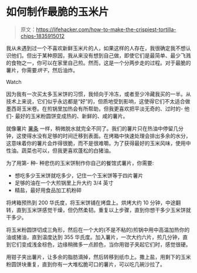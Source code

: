 # 如何制作最脆的玉米片

> 原文：<https://lifehacker.com/how-to-make-the-crispiest-tortilla-chips-1835915012>

我从未遇到过一个不喜欢新鲜玉米片的人，如果这样的人存在，我很确定我不想认识他们。但出于某种原因，我从来没有想到自己做，即使它们是最简单、最少飞溅的食物之一，你可以在家里自己煎。然而，这是一个分两步走的过程。对于最脆的薯片，你需要*烘干*，然后油炸。

Watch

因为我有一次买太多玉米饼的习惯，我倾向于冷冻，或者至少冷藏我买的一半。从技术上来说，它们似乎永远都是“好”的，但质地受到影响，这使得它们不太适合做墨西哥玉米卷。在煎锅里加热会有所帮助，但我更喜欢把平淡无奇的、过时的- 他们- 最好的玉米粉圆饼变成热的、新鲜的、咸的薯片。

就像薯片 [薯条](https://lifehacker.com/how-to-make-restaurant-worthy-fries-1832361045) 一样，稍微脱水就完全不同了。我们的薯片只在热油中停留几分钟，这使得水没有足够的时间迁移到表面。在烤箱中快速处理会排出多余的水分，这意味着你的薯片会炸得很脆，而不是很难嚼。为了获得最好的玉米风味，使用中性油。蔬菜也可以，但我更喜欢蓬松的白猪油。

为了用第- 种- 种悲伤的玉米饼制作你自己的餐馆式薯片，你需要:

*   想吃多少玉米饼就吃多少，记住一个玉米饼等于四片薯片
*   足够的油在一个大煎锅里上升大约 3/4 英寸
*   精盐，最好用食品加工机粉碎

将烤箱预热到 200 华氏度，将玉米饼铺在烤盘上。烘烤大约 10 分钟，中途翻转，直到玉米饼感觉干燥，但仍然柔韧。重复以上步骤，直到你想干多少玉米饼就干多少。

将玉米粉圆饼切成三角形，然后在一个大的(不是不粘的)煎锅中用中高温加热你的油或猪油，直到温度达到 355 华氏度。加入薯片，一次大约六片，煎几分钟，直到它们变成浅金棕色，边缘稍微多一点颜色，当你用钳子夹起它们时，感觉很硬。

用钳子夹出薯片，让多余的脂肪滴掉，然后转移到纸巾上。撒上盐，用剩下的玉米粉圆饼块重复，直到你有一大堆松脆可口的薯片，可以吃几碗沙拉了。